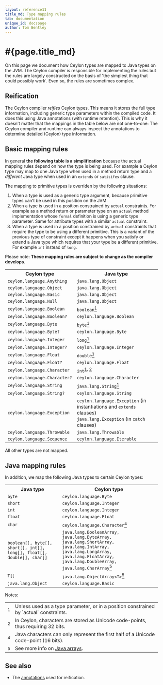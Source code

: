 ```yaml
---
layout: reference11
title_md: Type mapping rules
tab: documentation
unique_id: docspage
author: Tom Bentley
---
```


# #{page.title_md}

On this page we document how Ceylon types are mapped to Java types 
on the JVM. The Ceylon 
compiler is responsible for implementing the rules but the rules are
largely constructed on the basis of 'the simplest thing that could possibly 
work'. Even so, the rules are sometimes complex.

## Reification

The Ceylon compiler *reifies* Ceylon types. This means it stores 
the full type information, including generic type parameters within the 
compiled code. It does this using Java annotations 
(with runtime retention). This is why it doesn't matter that the 
mappings in the table below are not one-to-one: The Ceylon compiler and runtime 
can always inspect the annotations to determine detailed (Ceylon) type 
information.

## Basic mapping rules

In general **the following table is a simplification** because the actual 
mapping rules depend on how the type is being used. For example a 
Ceylon type may map to one Java type when used in a method return type 
and a *different* Java type when used in an `extends` or `satisifes` clause. 

The mapping to primitive types is overriden by the following situations:

1. When a type is used as a generic type argument, because primitive types can't
   be used in this position on the JVM.
1. When a type is used in a position constrained by `actual` constraints. For example
   as a method return or parameter type on an `actual` method implementation whose
   `formal` definition is using a generic type parameter. Same for attribute types
   with a similar `actual` constraint. 
1. When a type is used in a position constrained by `actual` constraints that require
   the type to be using a different primitive. This is a variant of the previous
   type of constraint except it happens when you satisfy or extend a Java type
   which requires that your type be a different primitive. For example `int` instead
   of `long`.

Please note: **These mapping rules are subject to change as the compiler develops.**

<table>
  <tbody>
    <tr>
      <th>Ceylon type</th>
      <th>Java type</th>
    </tr>
    <tr>
      <td><code>ceylon.language.Anything</code></td>
      <td><code>java.lang.Object</code></td>
    </tr>
    <tr>
      <td><code>ceylon.language.Object</code></td>
      <td><code>java.lang.Object</code></td>
    </tr>
    <tr>
      <td><code>ceylon.language.Basic</code></td>
      <td><code>java.lang.Object</code></td>
    </tr>
    <tr>
      <td><code>ceylon.language.Null</code></td>
      <td><code>java.lang.Object</code></td>
    </tr>
    <tr>
      <td><code>ceylon.language.Boolean</code></td>
      <td><code>boolean</code><a href="#note1"><sup>1</sup></a></td>
    </tr>
    <tr>
      <td><code>ceylon.language.Boolean?</code></td>
      <td><code>ceylon.language.Boolean</code></td>
    </tr>
    <tr>
      <td><code>ceylon.language.Byte</code></td>
      <td><code>byte</code><a href="#note1"><sup>1</sup></a> <!--1.1--></td>
    </tr>
    <tr>
      <td><code>ceylon.language.Byte?</code></td>
      <td><code>ceylon.language.Byte</code> <!--1.1--></td>
    </tr>
    <tr>
      <td><code>ceylon.language.Integer</code></td>
      <td><code>long</code><a href="#note1"><sup>1</sup></a></td>
    </tr>
    <tr>
      <td><code>ceylon.language.Integer?</code></td>
      <td><code>ceylon.language.Integer</code></td>
    </tr>
    <tr>
      <td><code>ceylon.language.Float</code></td>
      <td><code>double</code><a href="#note1"><sup>1</sup></a></td>
    </tr>
    <tr>
      <td><code>ceylon.language.Float?</code></td>
      <td><code>ceylon.language.Float</code></td>
    </tr>
    <tr>
      <td><code>ceylon.language.Character</code></td>
      <td><code>int</code><sup><a href="#note1">1</a>, <a href="#note2">2</a></sup></td>
    </tr>
    <tr>
      <td><code>ceylon.language.Character?</code></td>
      <td><code>ceylon.language.Character</code></td>
    </tr>
    <tr>
      <td><code>ceylon.language.String</code></td>
      <td><code>java.lang.String</code><a href="#note1"><sup>1</sup></a></td>
    </tr>
    <tr>
      <td><code>ceylon.language.String?</code></td>
      <td><code>ceylon.language.String</code></td>
    </tr>
    <tr>
      <td><code>ceylon.language.Exception</code></td>
      <td><code>ceylon.language.Exception</code> (in instantiations and <code>extends</code> clauses)<br/>
      <code>java.lang.Exception</code> (in <code>catch</code> clauses)<br/>
    </tr>
    <tr>
      <td><code>ceylon.language.Throwable</code></td>
      <td><code>java.lang.Throwable</code>
    </tr>
    <tr>
      <td><code>ceylon.language.Sequence</code></td>
      <td><code>ceylon.language.Iterable</code></td>
    </tr>
  </tbody>
</table>

All other types are not mapped.

## Java mapping rules

In addition, we map the following Java types to certain Ceylon types:

<table>
  <tbody>
    <tr>
      <th>Java type</th>
      <th>Ceylon type</th>
    </tr>
    <tr>
      <td><code>byte</code></td>
      <td><code>ceylon.language.Byte</code> <!--1.1--></td>
    </tr>
    <tr>
      <td><code>short</code></td>
      <td><code>ceylon.language.Integer</code></td>
    </tr>
    <tr>
      <td><code>int</code></td>
      <td><code>ceylon.language.Integer</code></td>
    </tr>
    <tr>
      <td><code>float</code></td>
      <td><code>ceylon.language.Float</code></td>
    </tr>
    <tr>
      <td><code>char</code></td>
      <td><code>ceylon.language.Character</code><a href="#note4"><sup>4</sup></a></td>
    </tr>
    <tr>
      <td><code>boolean[], byte[], short[], int[], long[], float[], double[], char[]</code></td>
      <td><code>java.lang.BooleanArray, java.lang.ByteArray, java.lang.ShortArray, java.lang.IntArray, java.lang.LongArray, java.lang.FloatArray, java.lang.DoubleArray, java.lang.CharArray</code><a href="#note5"><sup>5</sup></a></td>
    </tr>
    <tr>
      <td><code>T[]</code></td>
      <td><code>java.lang.ObjectArray&lt;T&gt;</code><a href="#note5"><sup>5</sup></a></td>
    </tr>
    <tr>
      <td><code>java.lang.Object</code></td>
      <td><code>ceylon.language.Basic</code></td>
    </tr>
  </tbody>
</table>

Notes:
<table>
  <tbody>
    <tr>
      <td><a name="note1"><sup>1</sup></a></td>
      <td>Unless used as a type parameter, or in a position constrained by `actual` constraints.</td>
    </tr>
    <tr>
      <td><a name="note2"><sup>2</sup></a></td>
      <td>In Ceylon, characters are stored as Unicode code-points, thus requiring 32 bits.</td>
    </tr>
    <tr>
      <td><a name="note4"><sup>4</sup></a></td>
      <td>Java characters can only represent the first half of a Unicode code-point (16 bits).</td>
    </tr>
    <tr>
      <td><a name="note5"><sup>5</sup></a></td>
      <td>See more info on <a href="../java-from-ceylon#java_array_types_milestone_5">Java arrays</a>.</td>
    </tr>
  </tbody>
</table>

## See also

* The [annotations](../annotations) used for reification.

